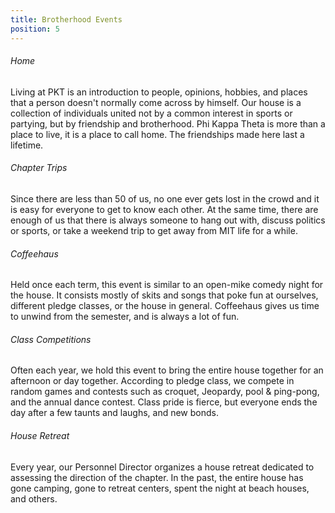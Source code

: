 ```yaml
---
title: Brotherhood Events
position: 5
---
```

###### Home

Living at PKT is an introduction to people, opinions, hobbies, and places that a person doesn't normally come across by himself. Our house is a collection of individuals united not by a common interest in sports or partying, but by friendship and brotherhood. Phi Kappa Theta is more than a place to live, it is a place to call home. The friendships made here last a lifetime.

###### Chapter Trips

Since there are less than 50 of us, no one ever gets lost in the crowd and it is easy for everyone to get to know each other. At the same time, there are enough of us that there is always someone to hang out with, discuss politics or sports, or take a weekend trip to get away from MIT life for a while.

###### Coffeehaus

Held once each term, this event is similar to an open-mike comedy night for the house. It consists mostly of skits and songs that poke fun at ourselves, different pledge classes, or the house in general. Coffeehaus gives us time to unwind from the semester, and is always a lot of fun.

###### Class Competitions

Often each year, we hold this event to bring the entire house together for an afternoon or day together. According to pledge class, we compete in random games and contests such as croquet, Jeopardy, pool & ping-pong, and the annual dance contest. Class pride is fierce, but everyone ends the day after a few taunts and laughs, and new bonds.

###### House Retreat

Every year, our Personnel Director organizes a house retreat dedicated to assessing the direction of the chapter. In the past, the entire house has gone camping, gone to retreat centers, spent the night at beach houses, and others.
